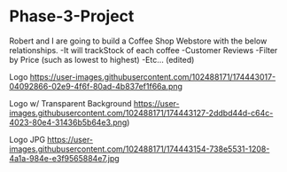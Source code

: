 # Phase-3-Project

Robert and I are going to build a Coffee Shop Webstore with the below relationships.
-It will trackStock of each coffee
-Customer Reviews
-Filter by Price (such as lowest to highest)
-Etc… (edited)


Logo
https://user-images.githubusercontent.com/102488171/174443017-04092866-02e9-4f6f-80ad-4b837ef1f66a.png

Logo w/ Transparent Background
https://user-images.githubusercontent.com/102488171/174443127-2ddbd44d-c64c-4023-80e4-31436b5b64e3.png)

Logo JPG
https://user-images.githubusercontent.com/102488171/174443154-738e5531-1208-4a1a-984e-e3f9565884e7.jpg
